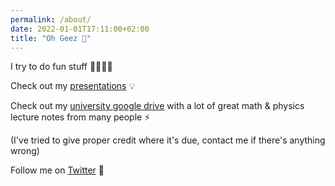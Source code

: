 ```yaml
---
permalink: /about/
date: 2022-01-01T17:11:00+02:00
title: "Oh Geez 🚀"
---
```



I try to do fun stuff 👨‍💻👨‍🔬

Check out my [presentations](https://drive.google.com/drive/folders/11V0tBaS5vcpnmk96mvXgPxUWTevpoTcL?usp=sharing) 💡

Check out my [university google drive](https://drive.google.com/drive/folders/0B4oCjWRJ_m5jdnM4NEVkeEpPeEU) with a lot of great math & physics lecture notes from many people ⚡️

(I've tried to give proper credit where it's due, contact me if there's anything wrong)

Follow me on [Twitter](https://twitter.com/liorpollak) 🦩